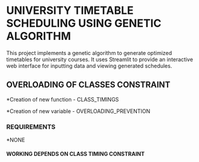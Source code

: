 # UNIVERSITY TIMETABLE SCHEDULING USING GENETIC ALGORITHM
This project implements a genetic algorithm to generate optimized timetables for university courses. It uses Streamlit to provide an interactive web interface for inputting data and viewing generated schedules.
## OVERLOADING OF CLASSES CONSTRAINT
*Creation of new function - CLASS_TIMINGS

*Creation of new variable - OVERLOADING_PREVENTION

### REQUIREMENTS 
*NONE
#### WORKING DEPENDS ON CLASS TIMING CONSTRAINT
